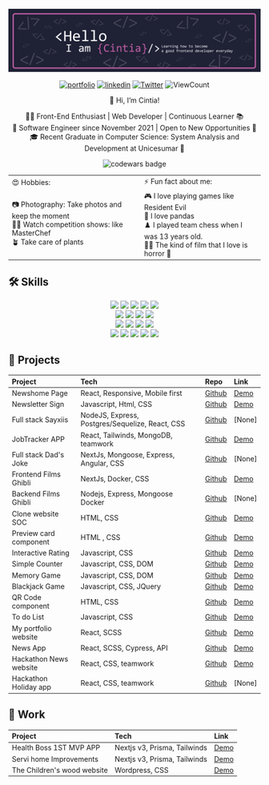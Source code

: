 ![](./assets/Banner.png)<br>

<div align="center">
  
[![portfolio](https://img.shields.io/badge/my_portfolio-555555?style=for-the-badge&logo=ko-fi&logoColor=FF69B4)](https://cisiq.dev/) 
[![linkedin](https://img.shields.io/badge/linkedin-555555?style=for-the-badge&logo=linkedin&logoColor=white)](https://www.linkedin.com/in/cintia-siqueira-frontend)
[![Twitter](https://img.shields.io/badge/twitter-555555?style=for-the-badge&logo=x&logoColor=white)](https://twitter.com/Cii_siq)
![ViewCount](https://komarev.com/ghpvc/?username=ciisiq&style=for-the-badge&color=ff69b4)
</div>
 
<div align="center"> 
👋 Hi, I’m Cintia!

👩‍💻 Front-End Enthusiast | Web Developer | Continuous Learner 📚<br>
📅 Software Engineer since November 2021 | Open to New Opportunities 🚀<br>
🎓 Recent Graduate in Computer Science: System Analysis and Development at Unicesumar 📖<br>

</div>


<div align="center"> 
  
  ![codewars badge](https://www.codewars.com/users/cisiq/badges/small)
</div>

<div align="center"> 
<table border="0">
  <tr>  
    <td>😍 Hobbies: </td> 
    <td>⚡️ Fun fact about me: </td>
  </tr>
 
  <tr>
    <td>
    📷 Photography: Take photos and keep the moment<br> 
    👩‍🍳 Watch competition shows: like MasterChef <br>
    🪴 Take care of plants 
    </td> 
    <td>
     🎮 I love playing games like Resident Evil <br>
     🐼 I love pandas <br>
     ♟️ I played team chess when I was 13 years old.<br>
     🧟‍♀️ The kind of film that I love is horror 🤣 
    </td> 
 </tr>
</table>
</div>
  
## 🛠 Skills
<div align="center"> 
  
![](https://img.shields.io/badge/React-informational?style=flat&logo=react&logoColor=white&color=BE5EA4)
![](https://img.shields.io/badge/Node-informational?style=flat&logo=Node.js&logoColor=white&color=BE5EA4)
![](https://img.shields.io/badge/JavaScript-informational?style=flat&logo=JavaScript&logoColor=white&color=BE5EA4)
![](https://img.shields.io/badge/TypeScript-informational?style=flat&logo=TypeScript&logoColor=white&color=BE5EA4)
![](https://img.shields.io/badge/Angular-informational?style=flat&logo=Angular&logoColor=white&color=BE5EA4)
<br>
![](https://img.shields.io/badge/HTML5-informational?style=flat&logo=HTML5&logoColor=white&color=BE5EA4)
![](https://img.shields.io/badge/CSS-informational?style=flat&logo=css3&logoColor=white&color=BE5EA4)
![](https://img.shields.io/badge/Tailwind-informational?style=flat&logo=Tailwind-CSS&logoColor=white&color=BE5EA4)
![](https://img.shields.io/badge/Sass-informational?style=flat&logo=Sass&logoColor=white&color=BE5EA4)
<br>
![](https://img.shields.io/badge/Figma-informational?style=flat&logo=Figma&logoColor=white&color=BE5EA4)
![](https://img.shields.io/badge/NPM-informational?style=flat&logo=npm&logoColor=white&color=BE5EA4)
![](https://img.shields.io/badge/Postman-informational?style=flat&logo=Postman&logoColor=white&color=BE5EA4)
![](https://img.shields.io/badge/GitHub-informational?style=flat&logo=GitHub&logoColor=white&color=BE5EA4)
<br>
![](https://img.shields.io/badge/Netlify-informational?style=flat&logo=netlify&logoColor=white&color=BE5EA4)
![](https://img.shields.io/badge/Heroku-informational?style=flat&logo=heroku&logoColor=white&color=BE5EA4)
![](https://img.shields.io/badge/Mongodb-informational?style=flat&logo=mongodb&logoColor=white&color=BE5EA4)
![](https://img.shields.io/badge/PostgreSQL-informational?style=flat&logo=postgresql&logoColor=white&color=BE5EA4)
![](https://img.shields.io/badge/Express-informational?style=flat&logo=express&logoColor=white&color=BE5EA4)
</div>

## 📄 Projects
<div align="center"> 
  
|Project                 | Tech                                             | Repo                                                                    | Link                                                              |
|:-----------------------|:-------------------------------------------------|:------------------------------------------------------------------------|:------------------------------------------------------------------|
| Newshome Page          |  React, Responsive, Mobile first                 | [Github](https://github.com/ciisiq/challenge-news-homepage-main)        | [Demo](https://fm-homepage-news.netlify.app/)                     | 
| Newsletter Sign        |  Javascript, Html, CSS                           | [Github](https://github.com/ciisiq/challenge-newsletter-sign-up)        | [Demo](https://ciisiq.github.io/challenge-newsletter-sign-up/)    | 
| Full stack Sayxiis     |  NodeJS, Express, Postgres/Sequelize, React, CSS | [Github](https://github.com/ciisiq/sayxiis)                             | [None]                                                            |
| JobTracker APP         |  React, Tailwinds, MongoDB, teamwork             | [Github](https://github.com/SchoolOfCode/final-project-repo-bossa-nova) | [Demo](https://bossanova.netlify.app/)                            |
| Full stack Dad's Joke  |  NextJs, Mongoose, Express, Angular, CSS         | [Github](https://github.com/ciisiq/dad-jokes-express-mongoose)          | [None]                                                            |
| Frontend Films Ghibli  |  NextJs, Docker, CSS                             | [Github](https://github.com/ciisiq/studying-nextjs-frontend-ghibli)     | [Demo](https://studying-nodejs-ghibli.vercel.app/)                |
| Backend Films Ghibli   |  Nodejs, Express, Mongoose Docker                | [Github](https://github.com/ciisiq/backend-ghibli-films)                | [None]                                                            |
| Clone website SOC      |  HTML, CSS                                       | [Github](https://github.com/ciisiq/html-soc)                            | [Demo](https://ciisiq.github.io/html-soc/)                        |
| Preview card component |  HTML , CSS                                      | [Github](https://github.com/ciisiq/challenge-preview-card-component)    | [Demo](https://ciisiq.github.io/challenge-preview-card-component/)|
| Interactive Rating     |  Javascript, CSS                                 | [Github](https://github.com/ciisiq/challenge-interactive-rating)        | [Demo](https://ciisiq.github.io/challenge-interactive-rating/)    |
| Simple Counter         |  Javascript, CSS, DOM                            | [Github](https://github.com/ciisiq/simple-counter)                      | [Demo](https://ciisiq.github.io/simple-counter/)                  |
| Memory Game            |  Javascript, CSS, DOM                            | [Github](https://github.com/ciisiq/memory-game)                         | [Demo](https://panda-memory-game.netlify.app/)                    |
| Blackjack Game         |  Javascript, CSS, JQuery                         | [Github](https://github.com/ciisiq/blackjack-game)                      | [Demo](https://blackjack-game-ci.netlify.app/)                    |
| QR Code component      |  HTML, CSS                                       | [Github](https://github.com/ciisiq/challenge-QR-code-component)         | [Demo](https://challenge-qrcode.vercel.app/)                      |
| To do List             |  Javascript, CSS                                 | [Github](https://github.com/ciisiq/studying-to-do-js)                   | [Demo](https://ciisiq.github.io/studying-to-do-js/)               |
| My portfolio website   |  React, SCSS                                     | [Github](https://github.com/ciisiq/first-portfolio)                     | [Demo](https://cisiq.dev/)                                        |
| News App               |  React, SCSS, Cypress, API                       | [Github](https://github.com/ciisiq/news-app)                            | [Demo](https://news-percayso-test.netlify.app/)                   |
| Hackathon News website |  React, CSS, teamwork                            | [Github](https://github.com/D20CM/news-hackathon)                       | [Demo](https://master--news-hackathon.netlify.app/)               |
| Hackathon Holiday app  |  React, CSS, teamwork                            | [Github](https://github.com/NicholasGomis/TheFourHorsemen)              | [None]                                                            |  
</div>

## 📄 Work

<div align="center"> 
  
|Project                      | Tech                          |  Link                                                                   |
|:----------------------------|:------------------------------|:------------------------------------------------------------------------|
| Health Boss 1ST MVP APP     |  Nextjs v3, Prisma, Tailwinds | [Demo](https://health-boss.vercel.app/)                                 |
| Servi home Improvements     |  Nextjs v3, Prisma, Tailwinds | [Demo](https://servihome-demo-miklyxs-projects.vercel.app/)             |
| The Children's wood website |  Wordpress, CSS               | [Demo](https://thechildrenswood.co.uk/)                                 |
</div>
 


